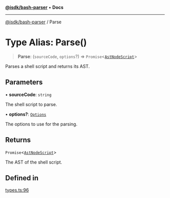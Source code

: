 [**@isdk/bash-parser**](../README.md) • **Docs**

***

[@isdk/bash-parser](../globals.md) / Parse

# Type Alias: Parse()

> **Parse**: (`sourceCode`, `options`?) => `Promise`\<[`AstNodeScript`](AstNodeScript.md)\>

Parses a shell script and returns its AST.

## Parameters

• **sourceCode**: `string`

The shell script to parse.

• **options?**: [`Options`](Options.md)

The options to use for the parsing.

## Returns

`Promise`\<[`AstNodeScript`](AstNodeScript.md)\>

The AST of the shell script.

## Defined in

[types.ts:96](https://github.com/mattiasrunge/bash-parser/blob/98089d9104089a44eb5db425f3c3a8de14075f75/src/types.ts#L96)
